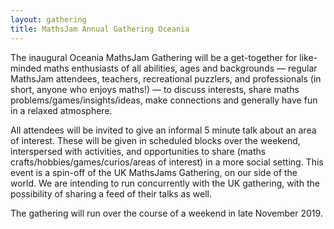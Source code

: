 ```yaml
---
layout: gathering
title: MathsJam Annual Gathering Oceania
---
```


The inaugural Oceania MathsJam Gathering will be a get-together for like-minded maths enthusiasts of all abilities, ages and backgrounds — regular MathsJam attendees, teachers, recreational puzzlers, and professionals (in short, anyone who enjoys maths!) — to discuss interests, share maths problems/games/insights/ideas, make connections and generally have fun in a relaxed atmosphere.

All attendees will be invited to give an informal 5 minute talk about an area of interest. These will be given in scheduled blocks over the weekend, interspersed with activities, and opportunities to share (maths crafts/hobbies/games/curios/areas of interest) in a more social setting. This event is a spin-off of the UK MathsJams Gathering, on our side of the world. We are intending to run concurrently with the UK gathering, with the possibility of sharing a feed of their talks as well. 

The gathering will run over the course of a weekend in late November 2019.
